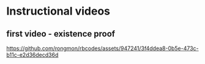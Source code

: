 # Instructional videos

## first video - existence proof

https://github.com/rongmon/rbcodes/assets/947241/3f4ddea8-0b5e-473c-b11c-e2d36decd36d

